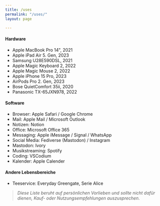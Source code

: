 ```yaml
---
title: /uses
permalink: "/uses/"
layout: page

---
```

#### Hardware
- Apple MacBook Pro 14", 2021
- Apple iPad Air 5. Gen, 2023
- Samsung U28E590DSL, 2021
- Apple Magic Keyboard 2, 2022
- Apple Magic Mouse 2, 2022
- Apple iPhone 15 Pro, 2023
- AirPods Pro 2. Gen, 2023
- Bose QuietComfort 35ii, 2020
- Panasonic TX-65JXN978, 2022

#### Software
- Browser: Apple Safari / Google Chrome
- Mail: Apple Mail / Microsoft Outlook
- Notizen: Notion
- Office: Microsoft Office 365
- Messaging: Apple iMessage / Signal / WhatsApp
- Social Media: Fediverse (Mastodon) / Instagram
- Mastodon: Ivory
- Musikstreaming: Spotify
- Coding: VSCodium
- Kalender: Apple Calender

#### Andere Lebensbereiche
- Teeservice: Everyday Greengate, Serie Alice


> *Diese Liste beruht auf persönlichen Vorlieben und sollte nicht dafür dienen, Kauf- oder Nutzungsempfehlungen auszusprechen.*